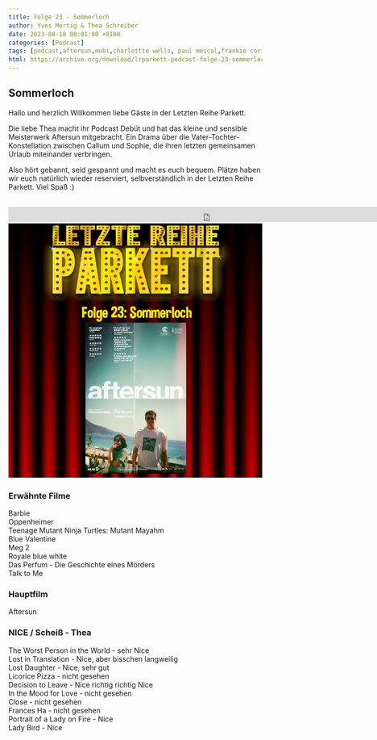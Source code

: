```yaml
---
title: Folge 23 - Sommerloch
author: Yves Mertig & Thea Schreiber
date: 2023-08-18 00:01:00 +0100
categories: [Podcast]
tags: [podcast,aftersun,mubi,charlottte wells, paul mescal,frankie corio,drama,coming of age]
html: https://archive.org/download/lrparkett-podcast-folge-23-sommerloch/LRParkett%20Podcast%20Folge%2023%20-%20Sommerloch.mp3
---
```


## Sommerloch

Hallo und herzlich Willkommen liebe Gäste in der Letzten Reihe Parkett.

Die liebe Thea macht ihr Podcast Debüt und hat das kleine und sensible Meisterwerk Aftersun mitgebracht. Ein Drama über die Vater-Tochter-Konstellation zwischen Callum und Sophie, die ihren letzten gemeinsamen Urlaub miteinander verbringen. 

Also hört gebannt, seid gespannt und macht es euch bequem.
Plätze haben wir euch natürlich wieder reserviert, selbverständlich in der Letzten Reihe Parkett. Viel Spaß :)
<br>
<br>

<iframe src="https://archive.org/download/lrparkett-podcast-folge-23-sommerloch/LRParkett%20Podcast%20Folge%2023%20-%20Sommerloch.mp3" width="800" height="30" frameborder="0" webkitallowfullscreen="true" mozallowfullscreen="true" allowfullscreen></iframe>


<img src="/assets/img/postings/posting023.png" alt="Podcast Cover">

### Erwähnte Filme

Barbie <br>
Oppenheimer <br>
Teenage Mutant Ninja Turtles: Mutant Mayahm <br>
Blue Valentine <br>
Meg 2 <br>
Royale blue white <br>
Das Perfum - Die Geschichte eines Mörders <br>
Talk to Me <br>

### Hauptfilm

Aftersun <br>

### NICE / Scheiß - Thea

The Worst Person in the World - sehr Nice <br>
Lost in Translation - Nice, aber bisschen langweilig <br>
Lost Daughter - Nice, sehr gut <br>
Licorice Pizza - nicht gesehen <br>
Decision to Leave - Nice richtig richtig Nice <br>
In the Mood for Love - nicht gesehen <br>
Close - nicht gesehen <br>
Frances Ha - nicht gesehen <br>
Portrait of a Lady on Fire - Nice <br>
Lady Bird - Nice <br>